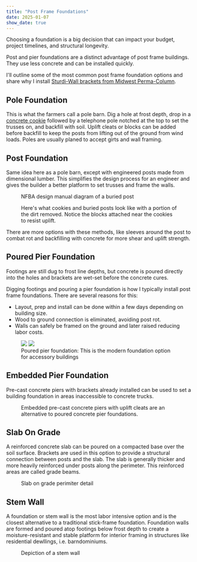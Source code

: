 ```yaml
---
title: "Post Frame Foundations"
date: 2025-01-07
show_date: true
---
```


Choosing a foundation is a big decision that can impact your budget, project timelines, and structural longevity.

Post and pier foundations are a distinct advantage of post frame buildings. They use less concrete and can be installed quickly.

I'll outline some of the most common post frame foundation options and share why I install [Sturdi-Wall brackets from Midwest Perma-Column](https://www.midwestpermacolumn.com/product-category/concrete-anchor-brackets). 

## Pole Foundation

This is what the farmers call a pole barn. Dig a hole at frost depth, drop in a [concrete cookie](https://www.hansenpolebuildings.com/2014/03/concrete-cookies/) followed by a telephone pole notched at the top to set the trusses on, and backfill with soil. Uplift cleats or blocks can be added before backfill to keep the posts from lifting out of the ground from wind loads. Poles are usually planed to accept girts and wall framing.

## Post Foundation

Same idea here as a pole barn, except with engineered posts made from dimensional lumber. This simplifies the design process for an engineer and gives the builder a better platform to set trusses and frame the walls.

<figure style="width: 500px" class="align-center">
  <img src="{{ site.url }}{{ site.baseurl }}/assets/images/blog/foundations/buriedpost.png" alt="">
  <figcaption>NFBA design manual diagram of a buried post</figcaption>
</figure> 

<figure class="align-center">
  <img src="{{ site.url }}{{ site.baseurl }}/assets/images/blog/foundations/postandcookie.png" alt="">
  <figcaption>Here's what cookies and buried posts look like with a portion of the dirt removed. Notice the blocks attached near the cookies to resist uplift.</figcaption>
</figure> 

There are more options with these methods, like sleeves around the post to combat rot and backfilling with concrete for more shear and uplift strength.

## Poured Pier Foundation

Footings are still dug to frost line depths, but concrete is poured directly into the holes and brackets are wet-set before the concrete cures.

Digging footings and pouring a pier foundation is how I typically install post frame foundations. There are several reasons for this:

* Layout, prep and install can be done within a few days depending on building size.
* Wood to ground connection is eliminated, avoiding post rot.
* Walls can safely be framed on the ground and later raised reducing labor costs.

<figure class="half">
    <a href="{{ site.url }}{{ site.baseurl }}/assets/images/blog/foundations/pouredpier1.png"><img src="{{ site.url }}{{ site.baseurl }}/assets/images/blog/foundations/pouredpier1.png"></a>
    <a href="{{ site.url }}{{ site.baseurl }}/assets/images/blog/foundations/pouredpier2.png"><img src="{{ site.url }}{{ site.baseurl }}/assets/images/blog/foundations/pouredpier2.png"></a>
    <figcaption>Poured pier foundation: This is the modern foundation option for accessory buildings</figcaption>
</figure>

## Embedded Pier Foundation

Pre-cast concrete piers with brackets already installed can be used to set a building foundation in areas inaccessible to concrete trucks.

<figure class="align-center">
  <img src="{{ site.url }}{{ site.baseurl }}/assets/images/blog/foundations/embeddedpier.png" alt="">
  <figcaption>Embedded pre-cast concrete piers with uplift cleats are an alternative to poured concrete pier foundations.</figcaption>
</figure> 


## Slab On Grade

A reinforced concrete slab can be poured on a compacted base over the soil surface. Brackets are used in this option to provide a structural connection between posts and the slab. The slab is generally thicker and more heavily reinforced under posts along the perimeter. This reinforced areas are called grade beams.

<figure style="width: 500px" class="align-center">
  <img src="{{ site.url }}{{ site.baseurl }}/assets/images/blog/foundations/slabongrade.png" alt="">
  <figcaption>Slab on grade perimiter detail</figcaption>
</figure> 

## Stem Wall

A foundation or stem wall is the most labor intensive option and is the closest alternative to a traditional stick-frame foundation. Foundation walls are formed and poured atop footings below frost depth to create a moisture-resistant and stable platform for interior framing in structures like residential dewllings, i.e. barndominiums.

<figure style="width: 500px" class="align-center">
  <img src="{{ site.url }}{{ site.baseurl }}/assets/images/blog/foundations/stemwall.png" alt="">
  <figcaption>Depiction of a stem wall</figcaption>
</figure> 
